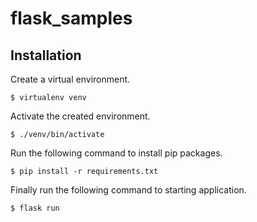 # flask_samples

## Installation
Create a virtual environment.
```shell
$ virtualenv venv
```

Activate the created environment.
```shell
$ ./venv/bin/activate
```

Run the following command to install pip packages.
```shell
$ pip install -r requirements.txt
```


Finally run the following command to starting application.

```shell
$ flask run
```
